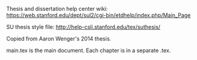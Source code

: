 Thesis and dissertation help center wiki:
https://web.stanford.edu/dept/sul2/cgi-bin/etdhelp/index.php/Main_Page

SU thesis style file:
http://help-csli.stanford.edu/tex/suthesis/

Copied from Aaron Wenger's 2014 thesis.

main.tex is the main document.  Each chapter is in a separate .tex.
